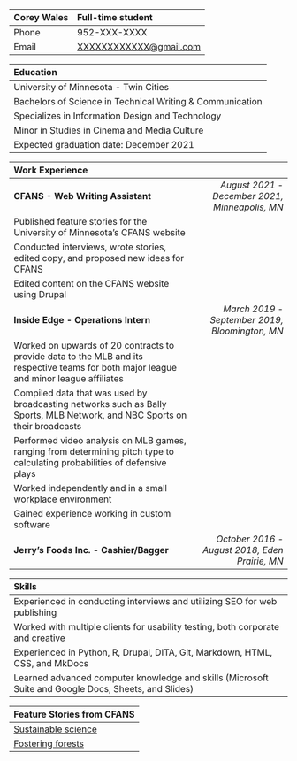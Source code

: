 | Corey Wales | Full-time student |
| :---        |              :--- |
| Phone | 952-XXX-XXXX 
| Email | XXXXXXXXXXXX@gmail.com|

| Education |
| :--- |
| University of Minnesota - Twin Cities | 
| Bachelors of Science in Technical Writing & Communication |
| Specializes in Information Design and Technology | 
| Minor in Studies in Cinema and Media Culture |
| Expected graduation date: December 2021|

| Work Experience | |
| :--- | ---: |
| **CFANS - Web Writing Assistant** | *August 2021 - December 2021, Minneapolis, MN* | 
| Published feature stories for the University of Minnesota’s CFANS website | |
| Conducted interviews, wrote stories, edited copy, and proposed new ideas for CFANS | |
| Edited content on the CFANS website using Drupal | |
| **Inside Edge - Operations Intern** | *March 2019 - September 2019, Bloomington, MN* | 
| Worked on upwards of 20 contracts to provide data to the MLB and its respective teams for both major league and minor league affiliates | |
| Compiled data that was used by broadcasting networks such as Bally Sports, MLB Network, and NBC Sports on their broadcasts | |
| Performed video analysis on MLB games, ranging from determining pitch type to calculating probabilities of defensive plays | |
| Worked independently and in a small workplace environment | |
| Gained experience working in custom software | |
| **Jerry’s Foods Inc. - Cashier/Bagger** | *October 2016 - August 2018, Eden Prairie, MN* |

| Skills |
| :--- |
| Experienced in conducting interviews and utilizing SEO for web publishing |
| Worked with multiple clients for usability testing, both corporate and creative |
| Experienced in Python, R, Drupal, DITA, Git, Markdown, HTML, CSS, and MkDocs |
| Learned advanced computer knowledge and skills (Microsoft Suite and Google Docs, Sheets, and Slides) |

| Feature Stories from CFANS |
| :--- |
| [Sustainable science](https://www.cfans.umn.edu/news/stick-sustainable-science) |
| [Fostering forests](https://www.cfans.umn.edu/news/fostering-forests) |



